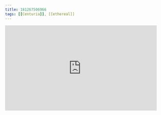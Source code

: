 ```yaml
---
title: 181267506966
tags: [[Centuria]], [[ethereal]]
---
```

<iframe allow="accelerometer; autoplay; clipboard-write; encrypted-media; gyroscope; picture-in-picture" allowfullscreen="" frameborder="0" height="281" id="youtube_iframe" src="https://www.youtube.com/embed/TwGr6hF3SMw?feature=oembed&amp;enablejsapi=1&amp;origin=https://safe.txmblr.com&amp;wmode=opaque" width="500"></iframe>